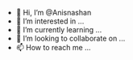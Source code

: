 - 👋 Hi, I’m @Anisnashan
- 👀 I’m interested in ...
- 🌱 I’m currently learning ...
- 💞️ I’m looking to collaborate on ...
- 📫 How to reach me ...

<!---
Anisnashan/Anisnashan is a ✨ special ✨ repository because its `README.md` (this file) appears on your GitHub profile.
You can click the Preview link to take a look at your changes.
--->
